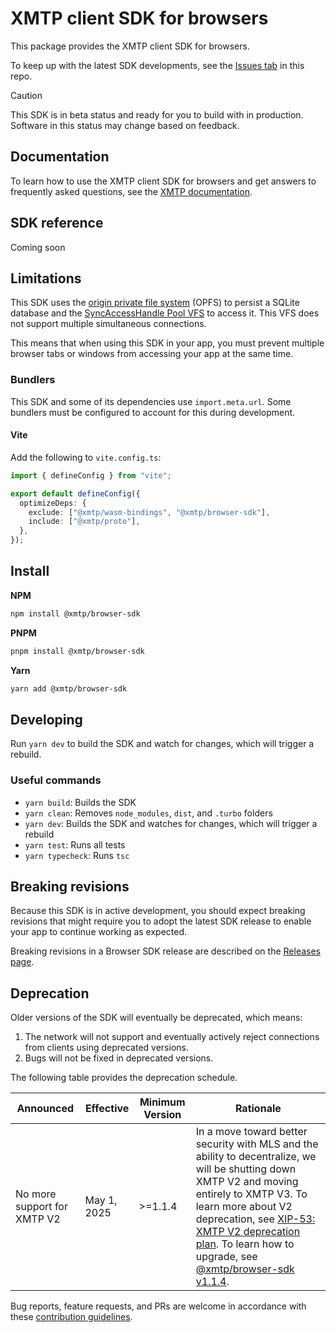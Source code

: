 # XMTP client SDK for browsers

This package provides the XMTP client SDK for browsers.

To keep up with the latest SDK developments, see the [Issues tab](https://github.com/xmtp/xmtp-js/issues) in this repo.

> [!CAUTION]
> This SDK is in beta status and ready for you to build with in production. Software in this status may change based on feedback.

## Documentation

To learn how to use the XMTP client SDK for browsers and get answers to frequently asked questions, see the [XMTP documentation](https://docs.xmtp.org/).

## SDK reference

Coming soon

## Limitations

This SDK uses the [origin private file system](https://developer.mozilla.org/en-US/docs/Web/API/File_System_API/Origin_private_file_system) (OPFS) to persist a SQLite database and the [SyncAccessHandle Pool VFS](https://sqlite.org/wasm/doc/trunk/persistence.md#vfs-opfs-sahpool) to access it. This VFS does not support multiple simultaneous connections.

This means that when using this SDK in your app, you must prevent multiple browser tabs or windows from accessing your app at the same time.

### Bundlers

This SDK and some of its dependencies use `import.meta.url`. Some bundlers must be configured to account for this during development.

#### Vite

Add the following to `vite.config.ts`:

```typescript
import { defineConfig } from "vite";

export default defineConfig({
  optimizeDeps: {
    exclude: ["@xmtp/wasm-bindings", "@xmtp/browser-sdk"],
    include: ["@xmtp/proto"],
  },
});
```

## Install

**NPM**

```bash
npm install @xmtp/browser-sdk
```

**PNPM**

```bash
pnpm install @xmtp/browser-sdk
```

**Yarn**

```bash
yarn add @xmtp/browser-sdk
```

## Developing

Run `yarn dev` to build the SDK and watch for changes, which will trigger a rebuild.

### Useful commands

- `yarn build`: Builds the SDK
- `yarn clean`: Removes `node_modules`, `dist`, and `.turbo` folders
- `yarn dev`: Builds the SDK and watches for changes, which will trigger a rebuild
- `yarn test`: Runs all tests
- `yarn typecheck`: Runs `tsc`

## Breaking revisions

Because this SDK is in active development, you should expect breaking revisions that might require you to adopt the latest SDK release to enable your app to continue working as expected.

Breaking revisions in a Browser SDK release are described on the [Releases page](https://github.com/xmtp/xmtp-js/releases).

## Deprecation

Older versions of the SDK will eventually be deprecated, which means:

1. The network will not support and eventually actively reject connections from clients using deprecated versions.
2. Bugs will not be fixed in deprecated versions.

The following table provides the deprecation schedule.

| Announced                   | Effective   | Minimum Version | Rationale                                                                                                                                                                                                                                                                                                                                                                                                                      |
| --------------------------- | ----------- | --------------- | ------------------------------------------------------------------------------------------------------------------------------------------------------------------------------------------------------------------------------------------------------------------------------------------------------------------------------------------------------------------------------------------------------------------------------ |
| No more support for XMTP V2 | May 1, 2025 | >=1.1.4         | In a move toward better security with MLS and the ability to decentralize, we will be shutting down XMTP V2 and moving entirely to XMTP V3. To learn more about V2 deprecation, see [XIP-53: XMTP V2 deprecation plan](https://community.xmtp.org/t/xip-53-xmtp-v2-deprecation-plan/867). To learn how to upgrade, see [@xmtp/browser-sdk v1.1.4](https://github.com/xmtp/xmtp-js/releases/tag/%40xmtp%2Fbrowser-sdk%401.1.4). |

Bug reports, feature requests, and PRs are welcome in accordance with these [contribution guidelines](https://github.com/xmtp/xmtp-js/blob/main/CONTRIBUTING.md).
